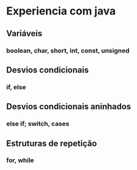 
# Experiencia com java

## Variáveis
### boolean, char, short, int, const, unsigned

## Desvios condicionais
### if, else 

## Desvios condicionais aninhados
### else if; switch, cases

## Estruturas de repetição
### for, while
